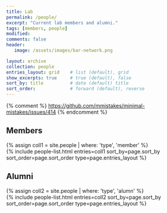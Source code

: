 ```yaml
---
title: Lab
permalink: /people/
excerpt: "Current lab members and alumni."
tags: [members, people]
modified: 
comments: false
header:
   image: /assets/images/bar-network.png

layout: archive
collection: people
entries_layout: grid    # list (default), grid
show_excerpts: true     # true (default), false
sort_by: title          # date (default) title
sort_order:             # forward (default), reverse
---
```


{% comment %} https://github.com/mmistakes/minimal-mistakes/issues/414 {% endcomment %}
<section class="page__content cf">
<h2>Members</h2>
{% assign coll1 = site.people | where: 'type', 'member' %}
<div class="entries-{{ page.entries_layout }}">
  {% include people-list.html entries=coll1 sort_by=page.sort_by sort_order=page.sort_order type=page.entries_layout %}
</div>
</section>

<section class="page__content cf">
<h2>Alumni</h2>
{% assign coll2 = site.people | where: 'type', 'alumn' %}
<div class="entries-{{ page.entries_layout }}">
  {% include people-list.html entries=coll2 sort_by=page.sort_by sort_order=page.sort_order type=page.entries_layout %}
</div>
</section>

